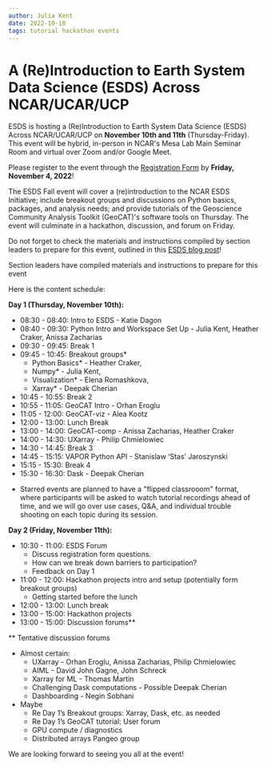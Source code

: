```yaml
---
author: Julia Kent
date: 2022-10-18
tags: tutorial hackathon events
---
```


# A (Re)Introduction to Earth System Data Science (ESDS) Across NCAR/UCAR/UCP

ESDS is hosting a (Re)Introduction to Earth System Data Science (ESDS) Across
NCAR/UCAR/UCP on **November 10th and 11th** (Thursday-Friday). This event will
be hybrid, in-person in NCAR's Mesa Lab Main Seminar Room and virtual over Zoom
and/or Google Meet.

Please register to the event through the [Registration
Form](https://docs.google.com/forms/d/e/1FAIpQLSd7DnvzeHueKVSeuYWV1QT8TMjfYXJ0lcQQnOI-xDNPMnNk3w/viewform?usp=sf_link)
by **Friday, November 4, 2022**!

The ESDS Fall event will cover a (re)introduction to the NCAR ESDS Initiative;
include breakout groups and discussions on Python basics, packages, and analysis
needs; and provide tutorials of the Geoscience Community Analysis Toolkit
(GeoCAT)'s software tools on Thursday. The event will culminate in a hackathon,
discussion, and forum on Friday.

Do not forget to check the materials and instructions compiled by section 
leaders to prepare for this event, outlined in this [ESDS blog 
post](https://ncar.github.io/esds/posts/2022/esds-event-prep/)!

Section leaders have compiled materials and instructions to prepare for this event

Here is the content schedule:

**Day 1 (Thursday, November 10th):**

- 08:30 - 08:40: Intro to ESDS - Katie Dagon
- 08:40 - 09:30: Python Intro and Workspace Set Up - Julia Kent, Heather Craker, Anissa Zacharias
- 09:30 - 09:45: Break 1
- 09:45 - 10:45: Breakout groups\*
  - Python Basics\* - Heather Craker,
  - Numpy\* - Julia Kent,
  - Visualization\* - Elena Romashkova,
  - Xarray\* - Deepak Cherian
- 10:45 - 10:55: Break 2
- 10:55 - 11:05: GeoCAT Intro - Orhan Eroglu
- 11:05 - 12:00: GeoCAT-viz - Alea Kootz
- 12:00 - 13:00: Lunch Break
- 13:00 - 14:00: GeoCAT-comp - Anissa Zacharias, Heather Craker
- 14:00 - 14:30: UXarray - Philip Chmielowiec
- 14:30 - 14:45: Break 3
- 14:45 - 15:15: VAPOR Python API - Stanislaw ‘Stas’ Jaroszynski
- 15:15 - 15:30: Break 4
- 15:30 - 16:30: Dask - Deepak Cherian

* Starred events are planned to have a "flipped classrooom" format, where
  participants will be asked to watch tutorial recordings ahead of time, and
  we will go over use cases, Q&A, and individual trouble shooting on each
  topic during its session.

**Day 2 (Friday, November 11th):**

- 10:30 - 11:00: ESDS Forum
  - Discuss registration form questions.
  - How can we break down barriers to participation?
  - Feedback on Day 1
- 11:00 - 12:00: Hackathon projects intro and setup (potentially form breakout groups)
  - Getting started before the lunch
- 12:00 - 13:00: Lunch break
- 13:00 - 15:00: Hackathon projects
- 13:00 - 15:00: Discussion forums\*\*

\*\* Tentative discussion forums

- Almost certain:
  - UXarray - Orhan Eroglu, Anissa Zacharias, Philip Chmielowiec
  - AIML - David John Gagne, John Schreck
  - Xarray for ML - Thomas Martin
  - Challenging Dask computations - Possible Deepak Cherian
  - Dashboarding - Negin Sobhani
- Maybe
  - Re Day 1’s Breakout groups: Xarray, Dask, etc. as needed
  - Re Day 1’s GeoCAT tutorial: User forum
  - GPU compute / diagnostics
  - Distributed arrays Pangeo group

We are looking forward to seeing you all at the event!
